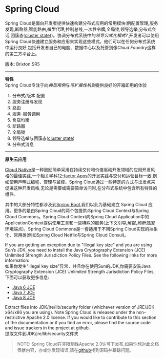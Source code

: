 # Spring Cloud

Spring Cloud是面向开发者提供快速构建分布式应用的常用模块(例配置管理,服务发现,断路器,智能路由,微型代理,控制总线,一次性令牌,全局锁,领导选举,分布式会话,团簇态([cluster state](https://en.wikipedia.org/wiki/Cluster_state)))。协调分布式系统中的*领导公式化模式?*,开发者可以使用Spring Cloud快速建立服务和应用来实现这些模式。他们可以在任何分布式系统中运行良好,包括开发者自己的电脑、数据中心以及托管到像*Cloud Foundry*这样的第三方平台上。  

版本: Brixton.SR5  

****


**特性**  
Spring Cloud专注于向*典型用例*与*可扩展性机制*提供良好的开箱即用的体验
1. 分布式/版本 配置
2. 服务注册与发现
3. 路由
4. 服务-服务调用
5. 负载均衡
6. 断路器
7. 全局锁
8. 领导选举与团簇态([cluster state](https://en.wikipedia.org/wiki/Cluster_state))
9. 分布式消息  
  
****  


**原生云应用**  

[Cloud Native](pivotal.io/platform-as-a-service/migrating-to-cloud-native-application-architectures-ebook)是一种鼓励简单采用在持续交付和价值驱动开发领域的应用开发风格的最佳实践,一个相关学科[12-factor Apps](https://12factor.net/)的开发实践与交付和运营目标一致,例如使用声明式编程、管理与监控。Spring Cloud通过一些特定的方式与出发点来促进这种开发风格,无论是需要或需要简单访问时,在分布式系统中包含所有特性的组件。  


其中的大部分特性都涉及到[Spring Boot](http://projects.spring.io/spring-boot/),我们以此为基础建立 Spring Cloud 应用。更多的是由Spring Cloud的两个包提供:Spring Cloud Context与Spring Cloud Commons。Spring Cloud Context向Spring Cloud Application中的ApplicationContext提供使用工具和一些特殊的服务(上下文引导,解密,*刷新范围*,环境端点)。Spring Cloud Commons是一套适用于不同Spring Cloud实现的抽象化、常用类(例如Spring Cloud Netflix与Spring Cloud Consul)。  

If you are getting an exception due to "Illegal key size" and you are using Sun’s JDK, you need to install the Java Cryptography Extension (JCE) Unlimited Strength Jurisdiction Policy Files. See the following links for more information:  
如果你发生"Illegal key size"异常，并且你在使用Sun的JDK,你需要安装Java Cryptography Extension (JCE) Unlimited Strength Jurisdiction Policy Files,下面可以获取更多信息:  
- [Java 6 JCE](http://www.oracle.com/technetwork/java/javase/downloads/jce-6-download-429243.html)
- [Java 7 JCE](http://www.oracle.com/technetwork/java/javase/downloads/jce-7-download-432124.html)
- [Java 8 JCE](http://www.oracle.com/technetwork/java/javase/downloads/jce8-download-2133166.html)  



Extract files into JDK/jre/lib/security folder (whichever version of JRE/JDK x64/x86 you are using).
Note
	Spring Cloud is released under the non-restrictive Apache 2.0 license. If you would like to contribute to this section of the documentation or if you find an error, please find the source code and issue trackers in the project at github.   
提取文件到JDK/jre/lib/security文件夹  

> NOTE:
Spring Cloud在非限制性Apache 2.0许可下发布,如果你想对此文档贡献内容，亦或你发现错误,请在[github](https://github.com/spring-cloud/spring-cloud-commons/tree/master/docs/src/main/asciidoc)找到源码并跟踪问题。  
